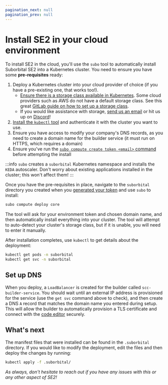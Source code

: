 ```yaml
---
pagination_next: null
pagination_prev: null
---
```


# Install SE2 in your cloud environment

To install SE2 in the cloud, you'll use the `subo` tool to automatically install Suborbital SE2 into a Kubernetes cluster. You need to ensure you have some **pre-requisites** ready:

1. Deploy a Kubernetes cluster into your cloud provider of choice (if you have a pre-existing one, that works too!).
   * [Ensure there is a storage class available in Kubernetes](https://kubernetes.io/docs/concepts/storage/storage-classes/). Some cloud providers such as AWS do not have a default storage class. See this great [GitLab guide on how to set up a storage class](https://docs.gitlab.com/charts/installation/storage.html#configuring-cluster-storage).
   * If you would like assistance with storage, [send us an email](mailto:team@suborbital.dev) or hit us up on [Discord](https://chat.suborbital.dev)!
2. [Install the `kubectl` tool](https://kubernetes.io/docs/tasks/tools/#kubectl) and authenticate it with the cluster you want to use.
3. Ensure you have access to modify your company's DNS records, as you need to create a domain name for the builder service (it must run on HTTPS, which requires a domain)
4. Ensure you've run the [`subo compute create token <email>` command](../../get-started#generate-your-token.md) before attempting the install

:::info
`subo` creates a `suborbital` Kubernetes namespace and installs the `KEDA` autoscaler. Don't worry about existing applications installed in the cluster; this won't affect them!
:::

Once you have the pre-requisites in place, navigate to the `suborbital` directory you created when you [generated your token](../../get-started#generate-your-token.md) and use `subo` to install:

```bash
subo compute deploy core
```

The tool will ask for your environment token and chosen domain name, and then automatically install everything into your cluster. The tool will attempt to auto-detect your cluster's storage class, but if it is unable, you will need to enter it manually.

After installation completes, use `kubectl` to get details about the deployment:

```bash
kubectl get pods -n suborbital
kubectl get svc -n suborbital
```

## Set up DNS

When you deploy, a `LoadBalancer` is created for the builder called `scc-builder-service`. You should wait until an external IP address is provisioned for the service (use the `get svc` command above to check), and then create a DNS `A` record that matches the domain name you entered during setup. This will allow the builder to automatically provision a TLS certificate and connect with the [code editor](docs/se2/customizing-functions/code-editor.md) securely.

## What's next

The manifest files that were installed can be found in the `.suborbital` directory. If you would like to modify the deployment, edit the files and then deploy the changes by running:

```bash
kubectl apply -f .suborbital/
```

*As always, don't hesitate to reach out if you have any issues with this or any other aspect of SE2!*
